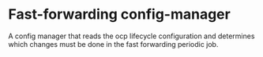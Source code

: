 # Fast-forwarding config-manager

A config manager that reads the ocp lifecycle configuration and determines which changes must be done in
the fast forwarding periodic job.
